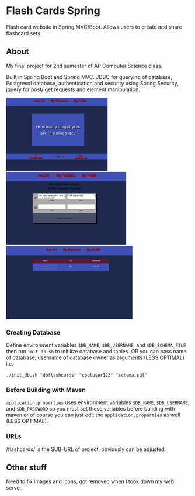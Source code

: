 # Flash Cards Spring

Flash card website in Spring MVC/Boot. Allows users to create and share flashcard sets.

## About

My final project for 2nd semester of AP Computer Science class.

Built in Spring Boot and Spring MVC. JDBC for querying of database, Postgresql database, authentication and security using Spring Security, jquery for post/ get requests and element manipulation.

<img src="Sample/preview3.png" alt="Flash card preview image 3" style="height: 200px;">&nbsp;&nbsp;&nbsp;&nbsp;<img src="Sample/preview2.png" alt="Flash card preview image 2" style="height: 200px;">&nbsp;&nbsp;&nbsp;&nbsp;<img src="Sample/preview1.png" alt="Flash card preview image 1" style="height: 200px;">

### Creating Database

Define environment variables `$DB_NAME`, `$DB_USERNAME`, and `$DB_SCHEMA_FILE` then run `init_db.sh` to initilize database and tables.
OR you can pass name of database, username of database owner as arguments (LESS OPTIMAL) i.e.

    ./init_db.sh "dbflashcards" "cooluser123" "schema.sql"

### Before Building with Maven

`application.properties` uses environment variables `$DB_NAME`, `$DB_USERNAME`, and `$DB_PASSWORD` so you must set those variables before building with maven
or of course you can just edit the `application.properties` as well (LESS OPTIMAL).

### URLs

/flashcards/ is the SUB-URL of project, obviously can be adjusted.

## Other stuff

Need to fix images and icons, got removed when I took down my web server.
